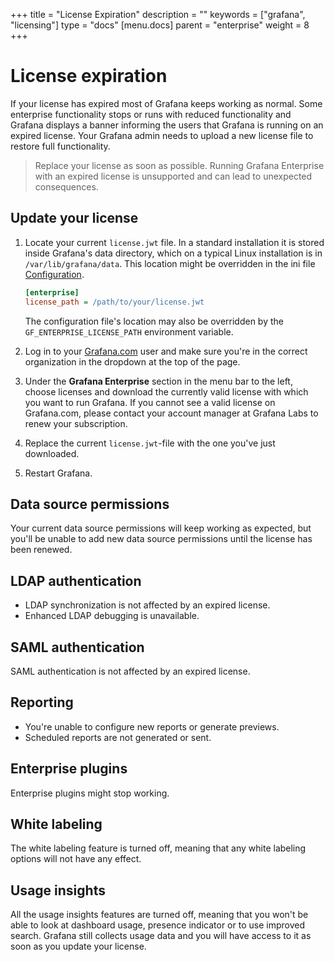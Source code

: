 +++
title = "License Expiration"
description = ""
keywords = ["grafana", "licensing"]
type = "docs"
[menu.docs]
parent = "enterprise"
weight = 8
+++

# License expiration 

If your license has expired most of Grafana keeps working as normal. Some enterprise functionality stops or runs with reduced functionality and Grafana displays a banner informing the users that Grafana is running on an expired license. Your Grafana admin needs to upload a new license file to restore full functionality.

> Replace your license as soon as possible. Running Grafana Enterprise with an expired license is unsupported and can lead to unexpected consequences.

## Update your license

1. Locate your current `license.jwt` file. In a standard installation it is stored inside Grafana's data directory, which on a typical Linux installation is in `/var/lib/grafana/data`. This location might be overridden in the ini file [Configuration](https://grafana.com/docs/grafana/latest/installation/configuration/).
    ```ini
    [enterprise]
    license_path = /path/to/your/license.jwt
    ```
    The configuration file's location may also be overridden by the `GF_ENTERPRISE_LICENSE_PATH` environment variable.

2. Log in to your [Grafana.com](https://grafana.com/login) user and make sure you're in the correct organization in the dropdown at the top of the page.
3. Under the **Grafana Enterprise** section in the menu bar to the left, choose licenses and download the currently valid license with which you want to run Grafana. If you cannot see a valid license on Grafana.com, please contact your account manager at Grafana Labs to renew your subscription.
4. Replace the current `license.jwt`-file with the one you've just downloaded.
5. Restart Grafana.

## Data source permissions

Your current data source permissions will keep working as expected, but you'll be unable to add new data source permissions until the license has been renewed.

## LDAP authentication

* LDAP synchronization is not affected by an expired license.
* Enhanced LDAP debugging is unavailable.

## SAML authentication

SAML authentication is not affected by an expired license.

## Reporting

* You're unable to configure new reports or generate previews.
* Scheduled reports are not generated or sent.

## Enterprise plugins

Enterprise plugins might stop working.

## White labeling

The white labeling feature is turned off, meaning that any white labeling options will not have any effect.

## Usage insights

All the usage insights features are turned off, meaning that you won't be able to look at dashboard usage, presence indicator or to use improved search. Grafana still collects usage data and you will have access to it as soon as you update your license.
